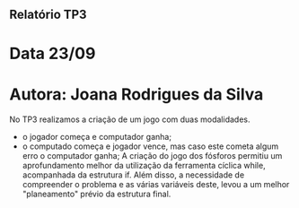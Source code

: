 ## Relatório TP3
# Data 23/09
# Autora: Joana Rodrigues da Silva

No TP3 realizamos a criação de um jogo com duas modalidades.
- o jogador começa e computador ganha;
- o computado começa e jogador vence, mas caso este cometa algum erro o computador ganha;
A criação do jogo dos fósforos permitiu um aprofundamento melhor da utilização da ferramenta cíclica while, acompanhada da estrutura if. Além disso, a necessidade de compreender o problema e as várias variáveis deste, levou a um melhor "planeamento" prévio da estrutura final.